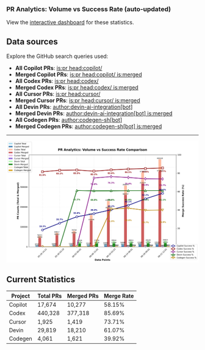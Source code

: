 ### PR Analytics: Volume vs Success Rate (auto‑updated)

View the [interactive dashboard](https://aavetis.github.io/ai-pr-watcher/) for these statistics.

## Data sources

Explore the GitHub search queries used:

- **All Copilot PRs**: [is:pr head:copilot/](https://github.com/search?q=is:pr+head:copilot/&type=pullrequests)
- **Merged Copilot PRs**: [is:pr head:copilot/ is:merged](https://github.com/search?q=is:pr+head:copilot/+is:merged&type=pullrequests)
- **All Codex PRs**: [is:pr head:codex/](https://github.com/search?q=is:pr+head:codex/&type=pullrequests)
- **Merged Codex PRs**: [is:pr head:codex/ is:merged](https://github.com/search?q=is:pr+head:codex/+is:merged&type=pullrequests)
- **All Cursor PRs**: [is:pr head:cursor/](https://github.com/search?q=is:pr+head:cursor/&type=pullrequests)
- **Merged Cursor PRs**: [is:pr head:cursor/ is:merged](https://github.com/search?q=is:pr+head:cursor/+is:merged&type=pullrequests)
- **All Devin PRs**: [author:devin-ai-integration[bot]](https://github.com/search?q=author:devin-ai-integration[bot]&type=pullrequests)
- **Merged Devin PRs**: [author:devin-ai-integration[bot] is:merged](https://github.com/search?q=author:devin-ai-integration[bot]+is:merged&type=pullrequests)
- **All Codegen PRs**: [author:codegen-sh[bot]](https://github.com/search?q=author:codegen-sh[bot]&type=pullrequests)
- **Merged Codegen PRs**: [author:codegen-sh[bot] is:merged](https://github.com/search?q=author:codegen-sh[bot]+is:merged&type=pullrequests)

---

![chart](docs/chart.png)

## Current Statistics

| Project | Total PRs | Merged PRs | Merge Rate |
| ------- | --------- | ---------- | ---------- |
| Copilot | 17,674 | 10,277 | 58.15% |
| Codex   | 440,328 | 377,318 | 85.69% |
| Cursor  | 1,925 | 1,419 | 73.71% |
| Devin   | 29,819 | 18,210 | 61.07% |
| Codegen | 4,061 | 1,621 | 39.92% |